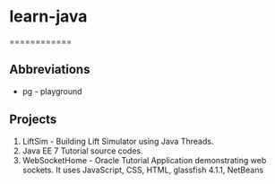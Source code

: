 # learn-java
============


Abbreviations
-------------
- pg - playground


Projects
--------
1. LiftSim - Building Lift Simulator using Java Threads.
2. Java EE 7 Tutorial source codes.
3. WebSocketHome - Oracle Tutorial Application demonstrating web sockets.  It uses JavaScript, CSS, HTML, glassfish 4.1.1, NetBeans
